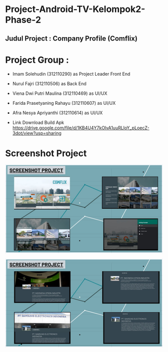 # Project-Android-TV-Kelompok2-Phase-2

## Judul Project : Company Profile (Comflix)

# Project Group :

- Imam Solehudin (312110290) as Project Leader Front End
- Nurul Fajri (312110506) as Back End
- Viena Dwi Putri Maulina (312110469) as UI/UX
- Farida Prasetyaning Rahayu (312110607) as UI/UX
- Afra Nesya Apriyanthi (312110614) as UI/UX

- Link Download Build Apk
  https://drive.google.com/file/d/1KB4U4Y7kOlvA1uuRLIoY_pLoecZ-3dot/view?usp=sharing 

# Screenshot Project


![gambar](Screenshot_project2.jpeg)


![gambar](Screenshot_project.jpeg)
